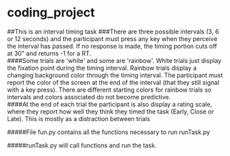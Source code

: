# coding_project
##This is an interval timing task
###There are three possible intervals (3, 6 or 12 seconds) and the participant must press any key when they perceive the interval has passed. If no response is made, the timing portion cuts off at 30" and returns -1 for a RT.
<br>
####Some trials are 'white' and some are 'rainbow'. White trials just display the fixation point during the timing interval.  Rainbow trials display a changing background color through the timing interval.  The participant must report the color of the screen at the end of the interval (that they still signal with a key press). There are different starting colors for rainbow trials so intervals and colors associated do not become predictive.
<br>
####At the end of each trial the participant is also display a rating scale, where they report how well they think they timed the task (Early, Close or Late). This is mostly as a distraction between trials

#####File fun.py contains all the functions necessary to run runTask.py

#####runTask.py will call functions and run the task. 
